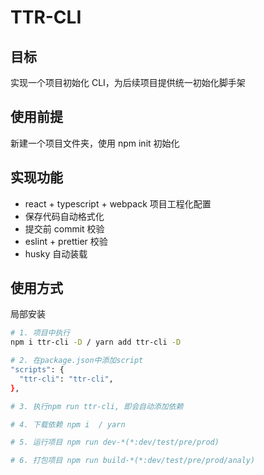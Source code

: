 # TTR-CLI

## 目标

实现一个项目初始化 CLI，为后续项目提供统一初始化脚手架

## 使用前提

新建一个项目文件夹，使用 npm init 初始化

## 实现功能

- react + typescript + webpack 项目工程化配置
- 保存代码自动格式化
- 提交前 commit 校验
- eslint + prettier 校验
- husky 自动装载

## 使用方式

局部安装

```BASH
# 1. 项目中执行
npm i ttr-cli -D / yarn add ttr-cli -D

# 2. 在package.json中添加script
"scripts": {
  "ttr-cli": "ttr-cli",
},

# 3. 执行npm run ttr-cli, 即会自动添加依赖

# 4. 下载依赖 npm i  / yarn

# 5. 运行项目 npm run dev-*(*:dev/test/pre/prod)

# 6. 打包项目 npm run build-*(*:dev/test/pre/prod/analy)
```

